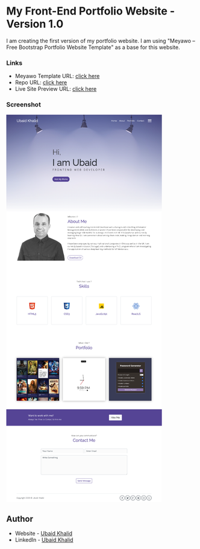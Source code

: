 # My Front-End Portfolio Website - Version 1.0

I am creating the first version of my portfolio website. I am using "Meyawo – Free Bootstrap Portfolio Website Template" as a base for this website.

### Links

- Meyawo Template URL: [click here](https://themewagon.com/themes/free-bootstrap-portfolio-website-template-meyawo/)
- Repo URL: [click here](https://github.com/climaco-sarmiento/portfolio-website-v1)
- Live Site Preview URL: [click here](https://climaco-sarmiento.github.io/portfolio-website-v1/)

### Screenshot

![my screenshot](./assets/imgs/Screenshot.png)

## Author

- Website - [Ubaid Khalid](https://www.ubaidkhalid.dev)
- LinkedIn - [Ubaid Khalid](https://www.linkedin.com/in/ubaid-khalid-dev/)
